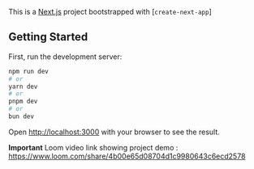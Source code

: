This is a [Next.js](https://nextjs.org/) project bootstrapped with [`create-next-app`]
## Getting Started

First, run the development server:

```bash
npm run dev
# or
yarn dev
# or
pnpm dev
# or
bun dev
```

Open [http://localhost:3000](http://localhost:3000) with your browser to see the result.

**Important**
Loom video link showing project demo : 
https://www.loom.com/share/4b00e65d08704d1c9980643c6ecd2578

